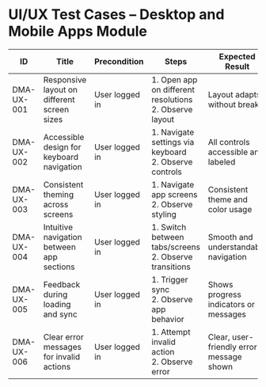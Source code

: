 # UI/UX Test Cases – Desktop and Mobile Apps Module

| ID          | Title                                       | Precondition                        | Steps                                                         | Expected Result                           | Actual Result | Status |
|-------------|---------------------------------------------|-------------------------------------|---------------------------------------------------------------|-------------------------------------------|---------------|--------|
| DMA-UX-001  | Responsive layout on different screen sizes | User logged in                      | 1. Open app on different resolutions <br> 2. Observe layout | Layout adapts without breaks |               |        |
| DMA-UX-002  | Accessible design for keyboard navigation   | User logged in                      | 1. Navigate settings via keyboard <br> 2. Observe controls | All controls accessible and labeled |               |        |
| DMA-UX-003  | Consistent theming across screens           | User logged in                      | 1. Navigate app screens <br> 2. Observe styling | Consistent theme and color usage |               |        |
| DMA-UX-004  | Intuitive navigation between app sections   | User logged in                      | 1. Switch between tabs/screens <br> 2. Observe transitions | Smooth and understandable navigation |               |        |
| DMA-UX-005  | Feedback during loading and sync            | User logged in                      | 1. Trigger sync <br> 2. Observe app behavior | Shows progress indicators or messages |               |        |
| DMA-UX-006  | Clear error messages for invalid actions    | User logged in                      | 1. Attempt invalid action <br> 2. Observe error | Clear, user-friendly error message shown |               |        |